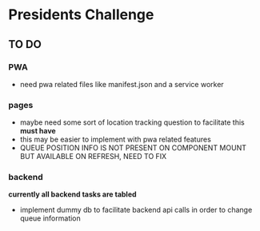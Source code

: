 # Presidents Challenge

## TO DO

### PWA
- need pwa related files like manifest.json and a service worker

### pages
- maybe need some sort of location tracking question to facilitate this **must have**
- this may be easier to implement with pwa related features 
- QUEUE POSITION INFO IS NOT PRESENT ON COMPONENT MOUNT BUT AVAILABLE ON REFRESH, NEED TO FIX

### backend 
**currently all backend tasks are tabled**
- implement dummy db to facilitate backend api calls in order to change queue information 